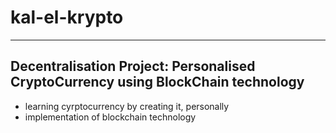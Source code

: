 # kal-el-krypto
-----------------------
Decentralisation Project: Personalised CryptoCurrency using BlockChain technology
-----------------------
- learning cyrptocurrency by creating it, personally
- implementation of blockchain technology
